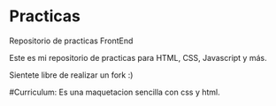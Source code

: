 # Practicas
Repositorio de practicas FrontEnd

Este es mi repositorio de practicas para HTML, CSS, Javascript y más.

Sientete libre de realizar un fork :) 

#Curriculum: 
 Es una maquetacion sencilla con css y html.
